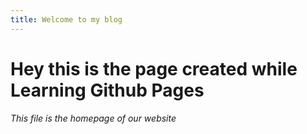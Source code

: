 ```yaml
---
title: Welcome to my blog
---
```

# Hey this is the page created while Learning Github Pages
###### This file is the homepage of our website
